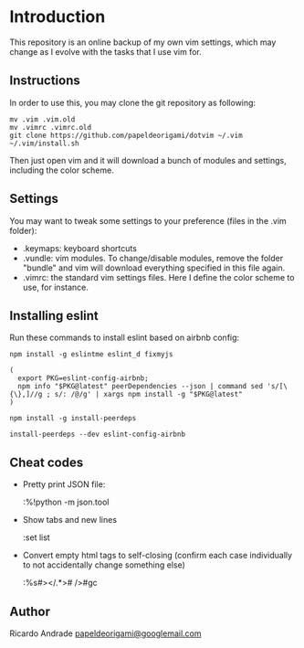 Introduction
==========================

This repository is an online backup of my own vim settings, which may change as I evolve with the tasks that I use vim for.

Instructions
-------------------------

In order to use this, you may clone the git repository as following:

    mv .vim .vim.old
    mv .vimrc .vimrc.old
    git clone https://github.com/papeldeorigami/dotvim ~/.vim
    ~/.vim/install.sh

Then just open vim and it will download a bunch of modules and settings, including the color scheme.

Settings
-------------------------

You may want to tweak some settings to your preference (files in the .vim folder):
  - .keymaps: keyboard shortcuts
  - .vundle: vim modules. To change/disable modules, remove the folder "bundle" and vim will download everything specified in this file again.
  - .vimrc: the standard vim settings files. Here I define the color scheme to use, for instance.

Installing eslint
-------------------------

Run these commands to install eslint based on airbnb config:

    npm install -g eslintme eslint_d fixmyjs

    (
      export PKG=eslint-config-airbnb;
      npm info "$PKG@latest" peerDependencies --json | command sed 's/[\{\},]//g ; s/: /@/g' | xargs npm install -g "$PKG@latest"
    )

    npm install -g install-peerdeps

    install-peerdeps --dev eslint-config-airbnb

Cheat codes
-------------------------

- Pretty print JSON file:

    :%!python -m json.tool
            
- Show tabs and new lines

    :set list

- Convert empty html tags to self-closing (confirm each case individually to not accidentally change something else)

    :%s#></.*># />#gc

Author
-------------------------

Ricardo Andrade <papeldeorigami@googlemail.com>
